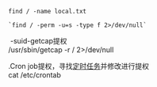 ```
find / -name local.txt
```

```
`find / -perm -u=s -type f 2>/dev/null`
```
 -suid-getcap提权  
/usr/sbin/getcap -r / 2>/dev/null

.Cron job提权，寻找[定时任务](https://so.csdn.net/so/search?q=%E5%AE%9A%E6%97%B6%E4%BB%BB%E5%8A%A1&spm=1001.2101.3001.7020)并修改进行提权  
cat /etc/crontab